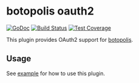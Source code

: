 # botopolis oauth2

[![GoDoc](https://godoc.org/github.com/botopolis/oauth2?status.svg)](https://godoc.org/github.com/botopolis/oauth2) [![Build Status](https://travis-ci.org/botopolis/oauth2.svg?branch=master)](https://travis-ci.org/botopolis/oauth2) [![Test Coverage](https://api.codeclimate.com/v1/badges/5e40a2f12c532dc09d08/test_coverage)](https://codeclimate.com/github/botopolis/oauth2/test_coverage)

This plugin provides OAuth2 support for [botopolis](https://github.com/botopolis/bot).

## Usage

See [example](./example_test.go) for how to use this plugin.
